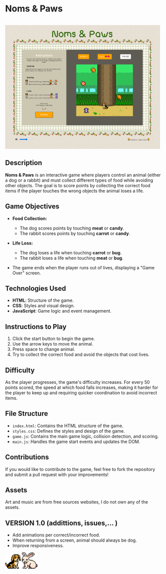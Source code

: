 # Noms & Paws

<br>

<img src="./assets//img/screenshoot.png" alt="Noms & Paws Game Screenshot" width="500"/>

## Description

**Noms & Paws** is an interactive game where players control an animal (either a dog or a rabbit) and must collect different types of food while avoiding other objects. The goal is to score points by collecting the correct food items if the player touches the wrong objects the animal loses a life.

## Game Objectives

- **Food Collection:**

  - The dog scores points by touching **meat** or **candy**.
  - The rabbit scores points by touching **carrot** or **candy**.

- **Life Loss:**

  - The dog loses a life when touching **carrot** or **bug**.
  - The rabbit loses a life when touching **meat** or **bug**.

- The game ends when the player runs out of lives, displaying a "Game Over" screen.

## Technologies Used

- **HTML**: Structure of the game.
- **CSS**: Styles and visual design.
- **JavaScript**: Game logic and event management.

## Instructions to Play

1. Click the start button to begin the game.
2. Use the arrow keys to move the animal.
3. Press space to change animal.
4. Try to collect the correct food and avoid the objects that cost lives.

## Difficulty

As the player progresses, the game's difficulty increases. For every 50 points scored, the speed at which food falls increases, making it harder for the player to keep up and requiring quicker coordination to avoid incorrect items.

## File Structure

- `index.html`: Contains the HTML structure of the game.
- `styles.css`: Defines the styles and design of the game.
- `game.js`: Contains the main game logic, collision detection, and scoring.
- `main.js`: Handles the game start events and updates the DOM.

## Contributions

If you would like to contribute to the game, feel free to fork the repository and submit a pull request with your improvements!

## Assets

Art and music are from free sources websites, I do not own any of the assets.

## VERSION 1.0 (addittions, issues,... )

- Add animations per correct/incorrect food.
- When returning from a screen, animal should always be dog.
- Improve responsiveness.


<img src="./assets//img/happy-dog.png" alt="Noms & Paws Game Screenshot" width="50"/> <img src="./assets//img/happy-bunny.png" alt="Noms & Paws Game Screenshot" width="50"/>